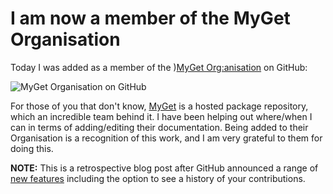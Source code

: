 ﻿---
Title: Invited to MyGet organisation on GitHub
Published: 10/9/2015
Tags:
- github
- open source
- organisation
- myget
---

# I am now a member of the MyGet Organisation

Today I was added as a member of the )[MyGet Org:anisation](https://github.com/MyGet) on GitHub:

![MyGet Organisation on GitHub](https://gep13wpstorage.blob.core.windows.net/gep13/2015/9/10/myget-organisation.png)

For those of you that don't know, [MyGet](http://myget.org/) is a hosted package repository, which an incredible team behind it.  I have been helping out where/when I can in terms of adding/editing their documentation.  Being added to their Organisation is a recognition of this work, and I am very grateful to them for doing this.

**NOTE:** This is a retrospective blog post after GitHub announced a range of [new features](https://github.com/blog/2256-a-whole-new-github-universe-announcing-new-tools-forums-and-features) including the option to see a history of your contributions.
